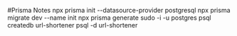 #Prisma Notes
npx prisma init --datasource-provider postgresql
npx prisma migrate dev --name init
npx prisma generate
sudo -i -u postgres
psql
createdb url-shortener
psql -d url-shortener